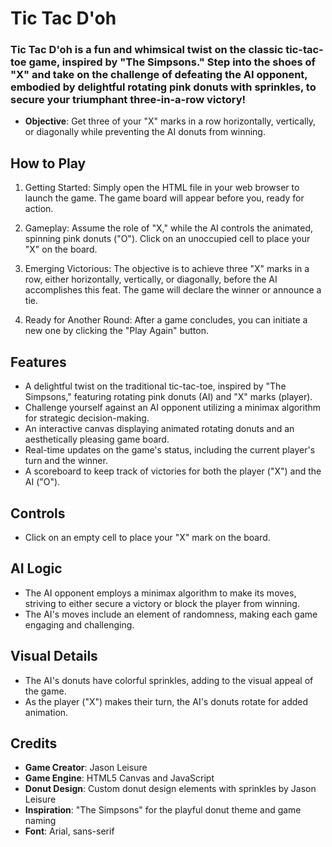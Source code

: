 # Tic Tac D'oh

### Tic Tac D'oh is a fun and whimsical twist on the classic tic-tac-toe game, inspired by "The Simpsons." Step into the shoes of "X" and take on the challenge of defeating the AI opponent, embodied by delightful rotating pink donuts with sprinkles, to secure your triumphant three-in-a-row victory!

- **Objective**: Get three of your "X" marks in a row horizontally, vertically, or diagonally while preventing the AI donuts from winning.

## How to Play

1. Getting Started: Simply open the HTML file in your web browser to launch the game. The game board will appear before you, ready for action.

2. Gameplay: Assume the role of "X," while the AI controls the animated, spinning pink donuts ("O"). Click on an unoccupied cell to place your "X" on the board.

3. Emerging Victorious: The objective is to achieve three "X" marks in a row, either horizontally, vertically, or diagonally, before the AI accomplishes this feat. The game will declare the winner or announce a tie.

4. Ready for Another Round: After a game concludes, you can initiate a new one by clicking the "Play Again" button.

## Features

- A delightful twist on the traditional tic-tac-toe, inspired by "The Simpsons," featuring rotating pink donuts (AI) and "X" marks (player).
- Challenge yourself against an AI opponent utilizing a minimax algorithm for strategic decision-making.
- An interactive canvas displaying animated rotating donuts and an aesthetically pleasing game board.
- Real-time updates on the game's status, including the current player's turn and the winner.
- A scoreboard to keep track of victories for both the player ("X") and the AI ("O").

## Controls

- Click on an empty cell to place your "X" mark on the board.

## AI Logic

- The AI opponent employs a minimax algorithm to make its moves, striving to either secure a victory or block the player from winning.
- The AI's moves include an element of randomness, making each game engaging and challenging.

## Visual Details

- The AI's donuts have colorful sprinkles, adding to the visual appeal of the game.
- As the player ("X") makes their turn, the AI's donuts rotate for added animation.

## Credits

- **Game Creator**: Jason Leisure
- **Game Engine**: HTML5 Canvas and JavaScript
- **Donut Design**: Custom donut design elements with sprinkles by Jason Leisure
- **Inspiration**: "The Simpsons" for the playful donut theme and game naming
- **Font**: Arial, sans-serif
